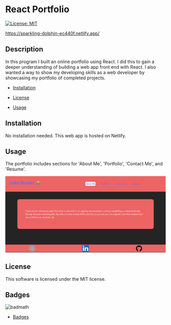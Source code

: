 # React Portfolio

[![License: MIT](https://img.shields.io/badge/License-MIT-yellow.svg)](https://opensource.org/licenses/MIT)

https://sparkling-dolphin-ec440f.netlify.app/

## Description

In this program I built an online portfolio using React. I did this to gain a deeper understanding of building a web app front end with React. I also wanted a way to show my developing skills as a web developer by showcasing my portfolio of completed projects.

- [Installation](#installation)

- [License](#license)

- [Usage](#usage)

## Installation

No installation needed. This web app is hosted on Netlify.

## Usage

The portfolio includes sections for 'About Me', 'Portfolio', 'Contact Me', and 'Resume'.

![image](./images/Screenshot.png)

## License

This software is licensed under the MIT license.

## Badges

![badmath](https://img.shields.io/github/languages/top/lernantino/badmath)

- [Badges](#badges)
